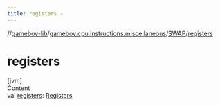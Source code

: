 ```yaml
---
title: registers -
---
```

//[gameboy-lib](../../index.md)/[gameboy.cpu.instructions.miscellaneous](../index.md)/[SWAP](index.md)/[registers](registers.md)



# registers  
[jvm]  
Content  
val [registers](registers.md): [Registers](../../gameboy.cpu/-registers/index.md)  



